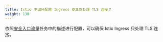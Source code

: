 ```yaml
---
title: Istio 中如何配置 Ingress 使其仅处理 TLS 连接？
weight: 130
---
```


依照[安全入口流量](/zh/docs/tasks/traffic-management/ingress/secure-ingress)任务中的描述进行配置，可以确保 Istio Ingress 只处理 TLS 连接。
